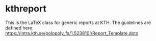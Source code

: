 # kthreport
This is the LaTeX class for generic reports at KTH. The guidelines are defined here:
https://intra.kth.se/polopoly_fs/1.523810!/Report_Template.dotx
